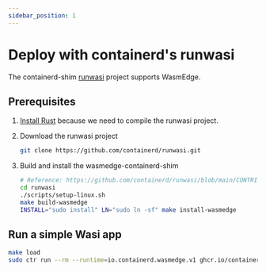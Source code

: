 ```yaml
---
sidebar_position: 1
---
```


# Deploy with containerd's runwasi

The containerd-shim [runwasi](https://github.com/containerd/runwasi/) project supports WasmEdge.

## Prerequisites

1. [Install Rust](https://www.rust-lang.org/tools/install) because we need to compile the runwasi project.

2. Download the runwasi project

   ```bash
   git clone https://github.com/containerd/runwasi.git
   ```

3. Build and install the wasmedge-containerd-shim

   ```bash
   # Reference: https://github.com/containerd/runwasi/blob/main/CONTRIBUTING.md#setting-up-your-local-environment
   cd runwasi
   ./scripts/setup-linux.sh
   make build-wasmedge
   INSTALL="sudo install" LN="sudo ln -sf" make install-wasmedge
   ```

## Run a simple Wasi app

   ```bash
   make load
   sudo ctr run --rm --runtime=io.containerd.wasmedge.v1 ghcr.io/containerd/runwasi/wasi-demo-app:latest testwasm /wasi-demo-app.wasm echo 'hello'
   ```
